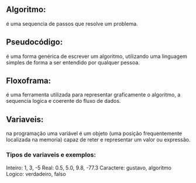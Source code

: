 ## Algoritmo: 
é uma sequencia de passos que resolve um problema.

## Pseudocódigo: 
é uma forma genérica de escrever um algoritmo, utilizando uma linguagem simples de forma a ser entendido por qualquer pessoa.

## Floxoframa: 
é uma ferramenta utilizada para representar graficamente o algoritmo, a sequencia logica e coerente do fluxo de dados.

## Variaveis: 
na programação uma variável é um objeto (uma posição frequentemente localizada na memoria) capaz de reter e representar um valor ou expressão.
### Tipos de variaveis e exemplos: 

Inteiro: 1, 3, -5
Real: 0.5, 5.0, 9.8, -77.3
Caractere: gustavo, algoritmo 
Logico: verdadeiro, falso

